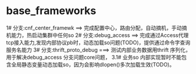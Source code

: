 # base_frameworks
1# 分支:cnf_center_framewk ==> 完成配置中心，路由分配，自动摘机，手动摘机能力，热启动集群中任何so
2# 分支:debug_access  ==>  完成通过Access代理tcp接入能力,发现内部协议pb时，动态加载so问题(TODO)，提供通过命令字查询服务名能力
3# 分支:thrift_proto_debug ===> 测试内部业务数据用thrift 序列化，用于解决debug_access 分支问题core问题，
3.1#      业务so 内部实现暂时不能包含全局静态变量动态加载so，因为会影响dlopen()多次加载生效(TODO)。
